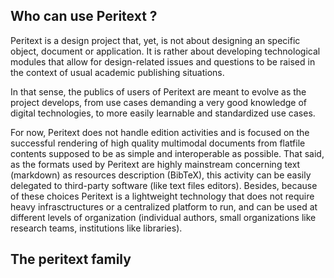 ## Who can use Peritext ?

Peritext is a design project that, yet, is not about designing an specific object, document or application. It is rather about developing technological modules that allow for design-related issues and questions to be raised in the context of usual academic publishing situations.

In that sense, the publics of users of Peritext are meant to evolve as the project develops, from use cases demanding a very good knowledge of digital technologies, to more easily learnable and standardized use cases.

For now, Peritext does not handle edition activities and is focused on the successful rendering of high quality multimodal documents from flatfile contents supposed to be as simple and interoperable as possible. That said, as the formats used by Peritext are highly mainstream concerning text (markdown) as resources description (BibTeX), this activity can be easily delegated to third-party software (like text files editors). Besides, because of these choices Peritext is a lightweight technology that does not require heavy infrasctructures or a centralized platform to run, and can be used at different levels of organization (individual authors, small organizations like research teams, institutions like libraries).

## The peritext family